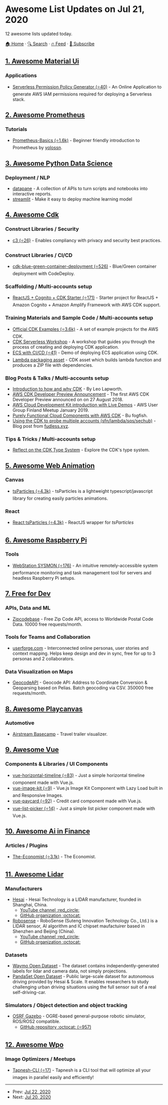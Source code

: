 # Awesome List Updates on Jul 21, 2020

12 awesome lists updated today.

[🏠 Home](/README.md) · [🔍 Search](https://test.trackawesomelist.com/search/) · [🔥 Feed](https://test.trackawesomelist.com/feed.xml) · [📮 Subscribe](https://trackawesomelist.us17.list-manage.com/subscribe?u=d2f0117aa829c83a63ec63c2f&id=36a103854c)



## [1. Awesome Material Ui](/content/nadunindunil/awesome-material-ui/README.md)

### Applications

*   [Serverless Permission Policy Generator (⭐40)](https://github.com/Open-SL/serverless-permission-generator) - An Online Application to generate AWS IAM permissions required for deploying a Serverless stack.

## [2. Awesome Prometheus](/content/roaldnefs/awesome-prometheus/README.md)

### Tutorials

*   [Prometheus-Basics (⭐1.6k)](https://github.com/yolossn/Prometheus-Basics) - Beginner friendly introduction to Prometheus by [yolossn](https://github.com/yolossn).

## [3. Awesome Python Data Science](/content/krzjoa/awesome-python-data-science/README.md)

### Deployment / NLP

*   [datapane](https://datapane.com/) - A collection of APIs to turn scripts and notebooks into interactive reports.
*   [streamlit](https://www.streamlit.io/) - Make it easy to deploy machine learning model

## [4. Awesome Cdk](/content/kalaiser/awesome-cdk/README.md)

### Construct Libraries / Security

*   [c3 (⭐26)](https://github.com/SSHcom/c3) - Enables compliancy with privacy and security best practices.

### Construct Libraries / CI/CD

*   [cdk-blue-green-container-deployment (⭐526)](https://github.com/cloudcomponents/cdk-constructs/tree/master/packages/cdk-blue-green-container-deployment) - Blue/Green container deployment with CodeDeploy.

### Scaffolding / Multi-accounts setup

*   [ReactJS + Cognito + CDK Starter (⭐171)](https://github.com/vbudilov/reactjs-cognito-starter) - Starter project for ReactJS + Amazon Cognito + Amazon Amplify Framework with AWS CDK support.

### Training Materials and Sample Code / Multi-accounts setup

*   [Official CDK Examples (⭐3.6k)](https://github.com/aws-samples/aws-cdk-examples) - A set of example projects for the AWS CDK.
*   [CDK Serverless Workshop](https://cdkworkshop.com/) - A workshop that guides you through the process of creating and deploying CDK application.
*   [ECS with CI/CD (⭐41)](https://github.com/rix0rrr/cdk-ecs-demo) - Demo of deploying ECS application using CDK.
*   [Lambda packaging asset](https://gitlab.com/josef.stach/aws-cdk-lambda-asset) - CDK asset which builds lambda function and produces a ZIP file with dependencies.

### Blog Posts & Talks / Multi-accounts setup

*   [Introduction to how and why CDK](https://www.slideshare.net/ranguard/aws-cdk-introduction-191140240) - By Leo Lapworth.
*   [AWS CDK Developer Preview Announcement](https://aws.amazon.com/blogs/developer/aws-cdk-developer-preview/) - The first AWS CDK Developer Preview announced on on 27 August 2018.
*   [AWS Cloud Development Kit introduction with Live Demos](https://youtu.be/IIiIoMGTJec) - AWS User Group Finland Meetup January 2019.
*   [Purely Functional Cloud Components with AWS CDK](https://i.am.fog.fish/2019/08/23/purely-functional-cloud-with-aws-cdk.html) - Bu fogfish.
*   [Using the CDK to probe multiple accounts (sfn/lambda/sqs/sechub)](https://fudless.xyz/aws/seedecay/) - Blog post from [fudless.xyz](https://fudless.xyz).

### Tips & Tricks / Multi-accounts setup

*   [Reflect on the CDK Type System](https://gist.github.com/eladb/68a009cf9c953b04a637bac5c40afdbc) - Explore the CDK's type system.

## [5. Awesome Web Animation](/content/sergey-pimenov/awesome-web-animation/README.md)

### Canvas

*   [tsParticles (⭐4.3k)](https://github.com/matteobruni/tsparticles/) - tsParticles is a lightweight typescript/javascript library for creating easily particles animations.

### React

*   [React tsParticles (⭐4.3k)](https://github.com/matteobruni/tsparticles/blob/master/components/react/README.md) - ReactJS wrapper for *tsParticles*

## [6. Awesome Raspberry Pi](/content/thibmaek/awesome-raspberry-pi/README.md)

### Tools

*   [WebStation SYSMON (⭐176)](https://github.com/t0xic0der/sysmon) - An intuitive remotely-accessible system performance monitoring and task management tool for servers  and headless Raspberry Pi setups.

## [7. Free for Dev](/content/ripienaar/free-for-dev/README.md)

### APIs, Data and ML

*   [Zipcodebase](https://zipcodebase.com) - Free Zip Code API, access to Worldwide Postal Code Data. 10000 free requests/month.

### Tools for Teams and Collaboration

*   [userforge.com](https://userforge.com/) - Interconnected online personas, user stories and context mapping.  Helps keep design and dev in sync, free for up to 3 personas and 2 collaborators.

### Data Visualization on Maps

*   [GeocodeAPI](https://geocodeapi.io) - Geocode API: Address to Coordinate Conversion & Geoparsing based on Pelias. Batch geocoding via CSV. 350000 free requests/month.

## [8. Awesome Playcanvas](/content/playcanvas/awesome-playcanvas/README.md)

### Automotive

*   [Airstream Basecamp](https://www.airstream.com/travel-trailers/airstream-basecamp-3d-experience/) - Travel trailer visualizer.

## [9. Awesome Vue](/content/vuejs/awesome-vue/README.md)

### Components & Libraries / UI Components

*   [vue-horizontal-timeline (⭐83)](https://github.com/guastallaigor/vue-horizontal-timeline) - Just a simple horizontal timeline component made with Vue.js.
*   [vue-image-kit (⭐9)](https://github.com/guastallaigor/vue-image-kit) - Vue.js Image Kit Component with Lazy Load built in and Responsive Images.
*   [vue-paycard (⭐92)](https://github.com/guastallaigor/vue-paycard) - Credit card component made with Vue.js.
*   [vue-list-picker (⭐14)](https://github.com/guastallaigor/vue-list-picker) - Just a simple list picker component made with Vue.js.

## [10. Awesome Ai in Finance](/content/georgezouq/awesome-ai-in-finance/README.md)

### Articles / Plugins

*   [The-Economist (⭐3.1k)](https://github.com/nailperry-zd/The-Economist) - The Economist.

## [11. Awesome Lidar](/content/szenergy/awesome-lidar/README.md)

### Manufacturers

*   [Hesai](https://www.hesaitech.com/) - Hesai Technology is a LIDAR manufacturer, founded in Shanghai, China.
    *   [YouTube channel :red\_circle:](https://www.youtube.com/channel/UCG2_ffm6sdMsK-FX8yOLNYQ/videos)
    *   [GitHub organization :octocat:](https://github.com/HesaiTechnology)
*   [Robosense](http://www.robosense.ai/) - RoboSense (Suteng Innovation Technology Co., Ltd.) is a LIDAR sensor, AI algorithm and IC chipset maufactuirer based in Shenzhen and Beijing (China).
    *   [YouTube channel :red\_circle:](https://www.youtube.com/channel/UCYCK8j678N6d_ayWE_8F3rQ)
    *   [GitHub organization :octocat:](https://github.com/RoboSense-LiDAR)

### Datasets

*   [Waymo Open Dataset](https://waymo.com/open/) - The dataset contains independently-generated labels for lidar and camera data, not simply projections.
*   [PandaSet Open Dataset](https://scale.com/open-datasets/pandaset) - Public large-scale dataset for autonomous driving provided by Hesai & Scale. It enables researchers to study challenging urban driving situations using the full sensor suit of a real self-driving-car.

### Simulators / Object detection and object tracking

*   [OSRF Gazebo](http://gazebosim.org/) - OGRE-based general-purpose robotic simulator, ROS/ROS2 compatible.
    *   [GitHub repository :octocat: (⭐957)](https://github.com/osrf/gazebo)

## [12. Awesome Wpo](/content/davidsonfellipe/awesome-wpo/README.md)

### Image Optimizers / Meetups

*   [Tapnesh-CLI (⭐17)](https://github.com/JafarAkhondali/Tapnesh) - Tapnesh is a CLI tool that will optimize all your images in parallel easily and efficiently!

---

- Prev: [Jul 22, 2020](/content/2020/07/22/README.md)
- Next: [Jul 20, 2020](/content/2020/07/20/README.md)
